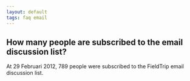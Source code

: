 ```yaml
---
layout: default
tags: faq email
---
```




## How many people are subscribed to the email discussion list?

At 29 Februari 2012, 789 people were subscribed to the FieldTrip email discussion list. 

